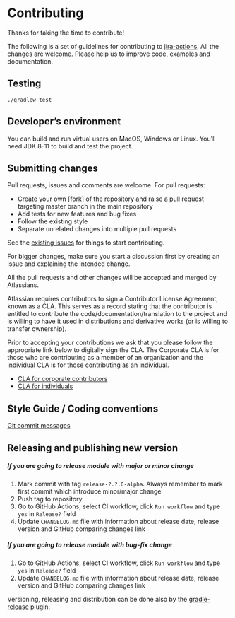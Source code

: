 
# Contributing

Thanks for taking the time to contribute! 

The following is a set of guidelines for contributing to [jira-actions](README.md).
All the changes are welcome. Please help us to improve code, examples and documentation.

## Testing 

    ./gradlew test
    
## Developer’s environment

You can build and run virtual users on MacOS, Windows or Linux. You'll need JDK 8-11 to build and test the project.

## Submitting changes
 
Pull requests, issues and comments are welcome. For pull requests:

  - Create your own [fork] of the repository and raise a pull request targeting master branch in the main repository
  - Add tests for new features and bug fixes
  - Follow the existing style
  - Separate unrelated changes into multiple pull requests
  
See the [existing issues](https://ecosystem.atlassian.net/projects/JPERF/issues/?filter=allissues) for things to start contributing.

For bigger changes, make sure you start a discussion first by creating
an issue and explaining the intended change.

All the pull requests and other changes will be accepted and merged by Atlassians.

Atlassian requires contributors to sign a Contributor License Agreement,
known as a CLA. This serves as a record stating that the contributor is
entitled to contribute the code/documentation/translation to the project
and is willing to have it used in distributions and derivative works
(or is willing to transfer ownership).

Prior to accepting your contributions we ask that you please follow the appropriate
link below to digitally sign the CLA. The Corporate CLA is for those who are
contributing as a member of an organization and the individual CLA is for
those contributing as an individual.

* [CLA for corporate contributors](https://opensource.atlassian.com/corporate)
* [CLA for individuals](https://opensource.atlassian.com/individual)

## Style Guide / Coding conventions

[Git commit messages](https://chris.beams.io/posts/git-commit/)

## Releasing and publishing new version

##### If you are going to release module with major or minor change

1. Mark commit with tag `release-?.?.0-alpha`. Always remember to mark first commit which introduce minor/major change
2. Push tag to repository
3. Go to GitHub Actions, select CI workflow, click `Run workflow` and type `yes` in `Release?` field
4. Update `CHANGELOG.md` file with information about release date, release version and GitHub comparing changes link

##### If you are going to release module with bug-fix change

1. Go to GitHub Actions, select CI workflow, click `Run workflow` and type `yes` in `Release?` field
2. Update `CHANGELOG.md` file with information about release date, release version and GitHub comparing changes link

Versioning, releasing and distribution can be done also by the [gradle-release] plugin.

[gradle-release]: https://bitbucket.org/atlassian/gradle-release/src/release-0.5.0/README.md
